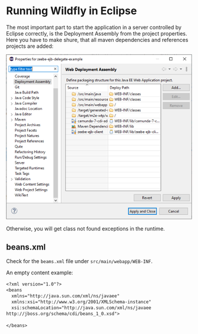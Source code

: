 # Running Wildfly in Eclipse

The most important part to start the application in a server controlled by
Eclipse correctly, is the Deployment Assembly from the project properties. Here
you have to make shure, that all maven dependencies and references projects are
added:

![Deployment Assembly in Eclipse](images/deployment-assembly-properties.png)

Otherwise, you will get class not found exceptions in the runtime.

## beans.xml

Check for the `beams.xml` file under `src/main/webapp/WEB-INF`.

An empty content example:

```
<?xml version="1.0"?>
<beans
  xmlns="http://java.sun.com/xml/ns/javaee"
  xmlns:xsi="http://www.w3.org/2001/XMLSchema-instance"
  xsi:schemaLocation="http://java.sun.com/xml/ns/javaee http://jboss.org/schema/cdi/beans_1_0.xsd">

</beans>
```
